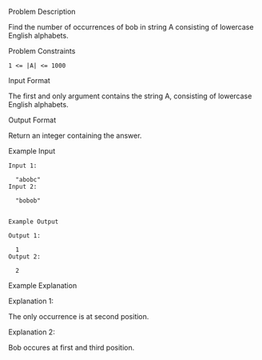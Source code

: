 Problem Description

Find the number of occurrences of bob in string A consisting of lowercase English alphabets.



Problem Constraints
    
    1 <= |A| <= 1000


Input Format

The first and only argument contains the string A, consisting of lowercase English alphabets.


Output Format

Return an integer containing the answer.


Example Input
    
    Input 1:
    
      "abobc"
    Input 2:
    
      "bobob"
    
    
    Example Output
    
    Output 1:
    
      1
    Output 2:
    
      2


Example Explanation

Explanation 1:

  The only occurrence is at second position.

Explanation 2:

  Bob occures at first and third position.
  